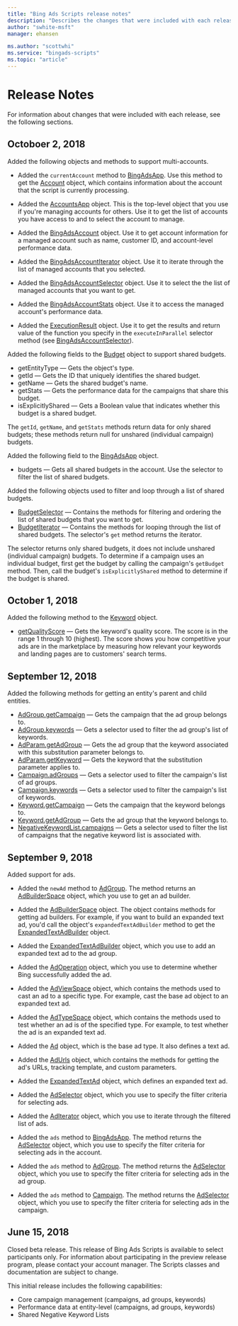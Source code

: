 ```yaml
---
title: "Bing Ads Scripts release notes"
description: "Describes the changes that were included with each release."
author: "swhite-msft"
manager: ehansen

ms.author: "scottwhi"
ms.service: "bingads-scripts"
ms.topic: "article"
---
```


# Release Notes

For information about changes that were included with each release, see the following sections.


## Octoboer 2, 2018

Added the following objects and methods to support multi-accounts.

- Added the `currentAccount` method to [BingAdsApp](reference/BingAdsApp.md). Use this method to get the [Account](reference/Account.md) object, which contains information about the account that the script is currently processing.  
  
- Added the [AccountsApp](reference/AccountsApp.md) object. This is the top-level object that you use if you're managing accounts for others. Use it to get the list of accounts you have access to and to select the account to manage.  
  
- Added the [BingAdsAccount](reference/BingAdsAccount.md) object. Use it to get account information for a managed account such as name, customer ID, and account-level performance data.
  
- Added the [BingAdsAccountIterator](reference/BingAdsAccountIterator.md) object. Use it to iterate through the list of managed accounts that you selected.
  
- Added the [BingAdsAccountSelector](reference/BingAdsAccountSelector.md) object. Use it to select the the list of managed accounts that you want to get.
  
- Added the [BingAdsAccountStats](reference/BingAdsAccountStats.md) object. Use it to access the managed account's performance data.  
  
- Added the [ExecutionResult](reference/ExecutionResult.md) object. Use it to get the results and return value of the function you specify in the `executeInParallel` selector method (see [BingAdsAccountSelector](reference/BingAdsAccountSelector.md)). 


Added the following fields to the [Budget](reference/Budget.md) object to support shared budgets.

- getEntityType &mdash; Gets the object's type.
- getId &mdash; Gets the ID that uniquely identifies the shared budget.
- getName &mdash; Gets the shared budget's name.
- getStats &mdash; Gets the performance data for the campaigns that share this budget.
- isExplicitlyShared &mdash; Gets a Boolean value that indicates whether this budget is a shared budget.

The `getId`, `getName`, and `getStats` methods return data for only shared budgets; these methods return null for unshared (individual campaign) budgets.

Added the following field to the [BingAdsApp](reference/BingAdsApp.md) object.

- budgets &mdash; Gets all shared budgets in the account. Use the selector to filter the list of shared budgets.

Added the following objects used to filter and loop through a list of shared budgets. 

- [BudgetSelector](reference/BudgetSelector.md) &mdash; Contains the methods for filtering and ordering the list of shared budgets that you want to get.
- [BudgetIterator](reference/BudgetIterator.md) &mdash; Contains the methods for looping through the list of shared budgets. The selector's `get` method returns the iterator.

The selector returns only shared budgets, it does not include unshared (individual campaign) budgets. To determine if a campaign uses an individual budget, first get the budget by calling the campaign's `getBudget` method. Then, call the budget's `isExplicitlyShared` method to determine if the budget is shared.


## October 1, 2018

Added the following method to the [Keyword](reference/Keyword.md) object.

- [getQualityScore](reference/Keyword.md#getqualityscore) &mdash; Gets the keyword's quality score. The score is in the range 1 through 10 (highest). The score shows you how competitive your ads are in the marketplace by measuring how relevant your keywords and landing pages are to customers' search terms. 


## September 12, 2018

Added the following methods for getting an entity's parent and child entities. 

- [AdGroup.getCampaign](reference/AdGroup.md#getcampaign) &mdash; Gets the campaign that the ad group belongs to.
- [AdGroup.keywords](reference/AdGroup.md#keywords) &mdash; Gets a selector used to filter the ad group's list of keywords.
- [AdParam.getAdGroup](reference/AdParam.md#getadgroup) &mdash; Gets the ad group that the keyword associated with this substitution parameter belongs to.
- [AdParam.getKeyword](reference/AdParam.md#getkeyword) &mdash; Gets the keyword that the substitution parameter applies to.
- [Campaign.adGroups](reference/Campaign.md#adgroups) &mdash; Gets a selector used to filter the campaign's list of ad groups.
- [Campaign.keywords](reference/Campaign.md#keywords) &mdash; Gets a selector used to filter the campaign's list of keywords.
- [Keyword.getCampaign](reference/Keyword.md#getcampaign) &mdash; Gets the campaign that the keyword belongs to.
- [Keyword.getAdGroup](reference/Keyword.md#getadgroup) &mdash; Gets the ad group that the keyword belongs to.
- [NegativeKeywordList.campaigns](reference/Campaign.md#adgroups) &mdash; Gets a selector used to filter the list of campaigns that the negative keyword list is associated with.


## September 9, 2018

Added support for ads.

- Added the `newAd` method to [AdGroup](reference/AdGroup.md). The method returns an [AdBuilderSpace](reference/AdBuilderSpace.md) object, which you use to get an ad builder.
  
- Added the [AdBuilderSpace](reference/AdBuilderSpace.md) object. The object contains methods for getting ad builders. For example, if you want to build an expanded text ad, you'd call the object's `expandedTextAdBuilder` method to get the [ExpandedTextAdBuilder](reference/ExpandedTextAdBuilder.md) object.
  
- Added the [ExpandedTextAdBuilder](reference/ExpandedTextAdBuilder.md) object, which you use to add an expanded text ad to the ad group.
  
- Added the [AdOperation](reference/AdOperation.md) object, which you use to determine whether Bing successfully added the ad.
  
- Added the [AdViewSpace](reference/AdViewSpace.md) object, which contains the methods used to cast an ad to a specific type. For example, cast the base ad object to an expanded text ad.
  
- Added the [AdTypeSpace](reference/AdTypeSpace.md) object, which contains the methods used to test whether an ad is of the specified type. For example, to test whether the ad is an expanded text ad.
  
- Added the [Ad](reference/Ad.md) object, which is the base ad type. It also defines a text ad. 
  
- Added the [AdUrls](reference/AdUrls.md) object, which contains the methods for getting the ad's URLs, tracking template, and custom parameters.
  
- Added the [ExpandedTextAd](reference/ExpandedTextAd.md) object, which defines an expanded text ad.
  
- Added the [AdSelector](reference/AdSelector.md) object, which you use to specify the filter criteria for selecting ads.
  
- Added the [AdIterator](reference/AdIterator.md) object, which you use to iterate through the filtered list of ads.
  
- Added the `ads` method to [BingAdsApp](reference/BingAdsApp.md). The method returns the [AdSelector](reference/AdSelector.md) object, which you use to specify the filter criteria for selecting ads in the account.
  
- Added the `ads` method to [AdGroup](reference/AdGroup.md). The method returns the [AdSelector](reference/AdSelector.md) object, which you use to specify the filter criteria for selecting ads in the ad group.
  
- Added the `ads` method to [Campaign](reference/Campaign.md). The method returns the [AdSelector](reference/AdSelector.md) object, which you use to specify the filter criteria for selecting ads in the campaign.


## June 15, 2018

Closed beta release. This release of Bing Ads Scripts is available to select participants only. For information about participating in the preview release program, please contact your account manager. The Scripts classes and documentation are subject to change.

This initial release includes the following capabilities:

- Core campaign management (campaigns, ad groups, keywords)
- Performance data at entity-level (campaigns, ad groups, keywords)
- Shared Negative Keyword Lists

